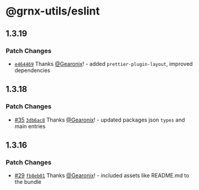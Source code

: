 # @grnx-utils/eslint

## 1.3.19

### Patch Changes

- [`e464469`](https://github.com/Gearonix/grnx-utils/commit/e464469aef29a85cfdc8835240b6d54229399fce) Thanks [@Gearonix](https://github.com/Gearonix)! - added `prettier-plugin-layout`, improved dependencies

## 1.3.18

### Patch Changes

- [#35](https://github.com/Gearonix/grnx-utils/pull/35) [`3db6ac8`](https://github.com/Gearonix/grnx-utils/commit/3db6ac8f272f810f3b4a86d0ed9a3b15b1653046) Thanks [@Gearonix](https://github.com/Gearonix)! - updated packages json `types` and main entries

## 1.3.16

### Patch Changes

- [#29](https://github.com/Gearonix/grnx-utils/pull/29) [`fb8eb01`](https://github.com/Gearonix/grnx-utils/commit/fb8eb01875ed3e9232fc0c0110e0b4073b5c8c9e) Thanks [@Gearonix](https://github.com/Gearonix)! - included assets like README.md to the bundle
